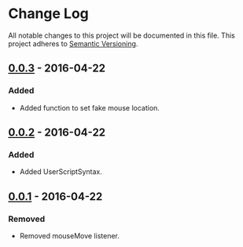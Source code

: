 # Change Log
All notable changes to this project will be documented in this file.
This project adheres to [Semantic Versioning](http://semver.org/).

## [0.0.3] - 2016-04-22
### Added
- Added function to set fake mouse location.

## [0.0.2] - 2016-04-22
### Added
- Added UserScriptSyntax.

## [0.0.1] - 2016-04-22
### Removed
- Removed mouseMove listener.

[0.0.3]: https://github.com/ErmiyaEskandary/slither.io-bot/commit/c74beefb3d0eb47408019a6b56db1ac890a94e0e
[0.0.2]: https://github.com/ErmiyaEskandary/slither.io-bot/commit/c74beefb3d0eb47408019a6b56db1ac890a94e0e
[0.0.1]: https://github.com/ErmiyaEskandary/slither.io-bot/commit/c74beefb3d0eb47408019a6b56db1ac890a94e0e
